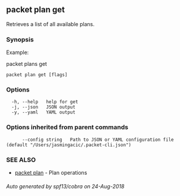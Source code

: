 ## packet plan get

Retrieves a list of all available plans.

### Synopsis

Example:

  packet plans get
  
  

```
packet plan get [flags]
```

### Options

```
  -h, --help   help for get
  -j, --json   JSON output
  -y, --yaml   YAML output
```

### Options inherited from parent commands

```
      --config string   Path to JSON or YAML configuration file (default "/Users/jasmingacic/.packet-cli.json")
```

### SEE ALSO

* [packet plan](packet_plan.md)	 - Plan operations

###### Auto generated by spf13/cobra on 24-Aug-2018

